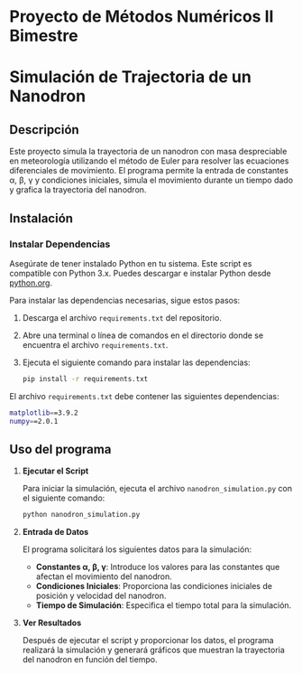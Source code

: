 # Proyecto de Métodos Numéricos II Bimestre

# Simulación de Trajectoria de un Nanodron

## Descripción

Este proyecto simula la trayectoria de un nanodron con masa despreciable en meteorología utilizando el método de Euler para resolver las ecuaciones diferenciales de movimiento. El programa permite la entrada de constantes α, β, γ y condiciones iniciales, simula el movimiento durante un tiempo dado y grafica la trayectoria del nanodron.

## Instalación

### Instalar Dependencias

Asegúrate de tener instalado Python en tu sistema. Este script es compatible con Python 3.x. Puedes descargar e instalar Python desde [python.org](https://www.python.org/downloads/).

Para instalar las dependencias necesarias, sigue estos pasos:

1. Descarga el archivo `requirements.txt` del repositorio.
2. Abre una terminal o línea de comandos en el directorio donde se encuentra el archivo `requirements.txt`.
3. Ejecuta el siguiente comando para instalar las dependencias:

    ```bash
    pip install -r requirements.txt
    ```

El archivo `requirements.txt` debe contener las siguientes dependencias:

```bash
matplotlib==3.9.2
numpy==2.0.1
```

## Uso del programa

1. **Ejecutar el Script**

    Para iniciar la simulación, ejecuta el archivo `nanodron_simulation.py` con el siguiente comando:

    ```bash
    python nanodron_simulation.py
    ```

2. **Entrada de Datos**

    El programa solicitará los siguientes datos para la simulación:
    - **Constantes α, β, γ**: Introduce los valores para las constantes que afectan el movimiento del nanodron.
    - **Condiciones Iniciales**: Proporciona las condiciones iniciales de posición y velocidad del nanodron.
    - **Tiempo de Simulación**: Especifica el tiempo total para la simulación.

3. **Ver Resultados**

    Después de ejecutar el script y proporcionar los datos, el programa realizará la simulación y generará gráficos que muestran la trayectoria del nanodron en función del tiempo.
